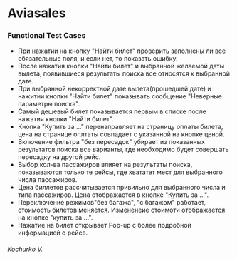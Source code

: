 # Aviasales
### Functional Test Cases 

* При нажатии на кнопку "Найти билет" проверить заполнены ли все обязательные
поля, и если нет, то показать ошибку.
* После нажатия кнопки "Найти билет" и выбранной желаемой даты вылета, появившиеся результаты поиска все относятся к выбранной дате.
* При выбранной некорректной дате вылета(прошедшей дате) и нажитии кнопки "Найти билет"
показывать сообщение "Неверные параметры поиска".
* Самый дешевый билет показывается первым в списке после нажатия кнопки "Найти билет".
* Кнопка "Купить за ..." перенаправляет на страницу оплаты билета, цена на странице оплтаты совпадает с указанной на кнопке ценой.
* Включение фильтра "без пересадок" убирает из показанных результатов поиска все варианты, где необходимо будет совершать пересадку на другой рейс.
* Выбор кол-ва пассажиров влияет на результаты поиска, показываются только те рейсы, где хвататет мест для выбранного числа пассажиров.
* Цена биллетов рассчитывается привильно для выбранного числа и типа пассажиров. Цена отображается в кнопке "Купить за ...".
* Переключение режимов"без багажа", "с багажом" работает, стоимость билетов меняется. Измененеие стоимоти отображается на кнопке "купить за ...".
* Нажатие на билет открывает Pop-up с более подробной информацией о рейсе.

###### Kochurko V.